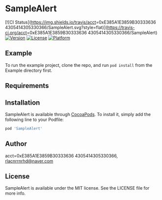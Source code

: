 # SampleAlert

[![CI Status](https://img.shields.io/travis/acct<blob>=0xE385A1E3859B30333636  4305414305330366/SampleAlert.svg?style=flat)](https://travis-ci.org/acct<blob>=0xE385A1E3859B30333636  4305414305330366/SampleAlert)
[![Version](https://img.shields.io/cocoapods/v/SampleAlert.svg?style=flat)](https://cocoapods.org/pods/SampleAlert)
[![License](https://img.shields.io/cocoapods/l/SampleAlert.svg?style=flat)](https://cocoapods.org/pods/SampleAlert)
[![Platform](https://img.shields.io/cocoapods/p/SampleAlert.svg?style=flat)](https://cocoapods.org/pods/SampleAlert)

## Example

To run the example project, clone the repo, and run `pod install` from the Example directory first.

## Requirements

## Installation

SampleAlert is available through [CocoaPods](https://cocoapods.org). To install
it, simply add the following line to your Podfile:

```ruby
pod 'SampleAlert'
```

## Author

acct<blob>=0xE385A1E3859B30333636  4305414305330366, rlacnrrnrhd@naver.com

## License

SampleAlert is available under the MIT license. See the LICENSE file for more info.
